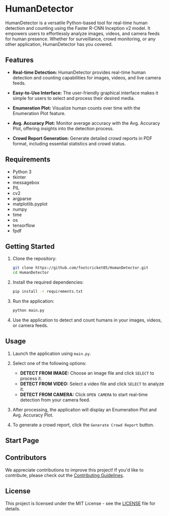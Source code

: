 # HumanDetector

HumanDetector is a versatile Python-based tool for real-time human detection and counting using the Faster R-CNN Inception v2 model. It empowers users to effortlessly analyze images, videos, and camera feeds for human presence. Whether for surveillance, crowd monitoring, or any other application, HumanDetector has you covered.

## Features

- **Real-time Detection:** HumanDetector provides real-time human detection and counting capabilities for images, videos, and live camera feeds.

- **Easy-to-Use Interface:** The user-friendly graphical interface makes it simple for users to select and process their desired media.

- **Enumeration Plot:** Visualize human counts over time with the Enumeration Plot feature.

- **Avg. Accuracy Plot:** Monitor average accuracy with the Avg. Accuracy Plot, offering insights into the detection process.

- **Crowd Report Generation:** Generate detailed crowd reports in PDF format, including essential statistics and crowd status.

## Requirements

- Python 3
- tkinter
- messagebox
- PIL
- cv2
- argparse
- matplotlib.pyplot
- numpy
- time
- os
- tensorflow
- fpdf

## Getting Started

1. Clone the repository:
   ```bash
   git clone https://github.com/footcricket05/HumanDetector.git
   cd HumanDetector
   ```

2. Install the required dependencies:
   ```bash
   pip install -r requirements.txt
   ```

3. Run the application:
   ```bash
   python main.py
   ```

4. Use the application to detect and count humans in your images, videos, or camera feeds.

## Usage

1. Launch the application using `main.py`.

2. Select one of the following options:
   - **DETECT FROM IMAGE:** Choose an image file and click `SELECT` to process it.
   - **DETECT FROM VIDEO:** Select a video file and click `SELECT` to analyze it.
   - **DETECT FROM CAMERA:** Click `OPEN CAMERA` to start real-time detection from your camera feed.

3. After processing, the application will display an Enumeration Plot and Avg. Accuracy Plot.

4. To generate a crowd report, click the `Generate Crowd Report` button.

## Start Page



## Contributors

We appreciate contributions to improve this project! If you'd like to contribute, please check out the [Contributing Guidelines](CONTRIBUTING.md).

## License

This project is licensed under the MIT License - see the [LICENSE](LICENSE) file for details.
